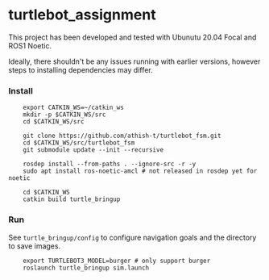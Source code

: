 # turtlebot_assignment

This project has been developed and tested with Ubunutu 20.04 Focal and ROS1 Noetic.

Ideally, there shouldn't be any issues running with earlier versions, however steps to installing dependencies may differ.

### Install

		export CATKIN_WS=~/catkin_ws
		mkdir -p $CATKIN_WS/src
		cd $CATKIN_WS/src

		git clone https://github.com/athish-t/turtlebot_fsm.git
		cd $CATKIN_WS/src/turtlebot_fsm
		git submodule update --init --recursive

		rosdep install --from-paths . --ignore-src -r -y
		sudo apt install ros-noetic-amcl # not released in rosdep yet for noetic

		cd $CATKIN_WS
		catkin build turtle_bringup

### Run

See `turtle_bringup/config` to configure navigation goals and the directory to save images.

		export TURTLEBOT3_MODEL=burger # only support burger
		roslaunch turtle_bringup sim.launch